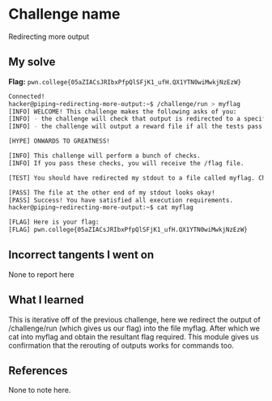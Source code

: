 # Challenge name
Redirecting more output

## My solve
**Flag:** `pwn.college{05aZIACsJRIbxPfpQlSFjK1_ufH.QX1YTN0wiMwkjNzEzW}`

```bash 
Connected!                                                                        
hacker@piping~redirecting-more-output:~$ /challenge/run > myflag
[INFO] WELCOME! This challenge makes the following asks of you:
[INFO] - the challenge will check that output is redirected to a specific file path : myflag
[INFO] - the challenge will output a reward file if all the tests pass : /flag

[HYPE] ONWARDS TO GREATNESS!

[INFO] This challenge will perform a bunch of checks.
[INFO] If you pass these checks, you will receive the /flag file.

[TEST] You should have redirected my stdout to a file called myflag. Checking...

[PASS] The file at the other end of my stdout looks okay!
[PASS] Success! You have satisfied all execution requirements.
hacker@piping~redirecting-more-output:~$ cat myflag

[FLAG] Here is your flag:
[FLAG] pwn.college{05aZIACsJRIbxPfpQlSFjK1_ufH.QX1YTN0wiMwkjNzEzW}
```

## Incorrect tangents I went on
None to report here

## What I learned
This is iterative off of the previous challenge, here we redirect the output of /challenge/run (which gives us our flag) into the file myflag. After which we cat into myflag and obtain the resultant flag required. This module gives us confirmation that the rerouting of outputs works for commands too.

## References
None to note here. 